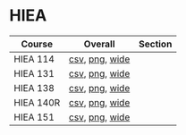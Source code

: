 # HIEA

| Course | Overall | Section |
| ------ | ------- | ------- |
| HIEA 114 | [csv](https://github.com/UCSD-Historical-Enrollment-Data/2023Spring/blob/main/overall/HIEA%20114.csv), [png](https://raw.githubusercontent.com/UCSD-Historical-Enrollment-Data/2023Spring/main/plot_overall/HIEA%20114.png), [wide](https://raw.githubusercontent.com/UCSD-Historical-Enrollment-Data/2023Spring/main/plot_overall_wide/HIEA%20114.png) |  |
| HIEA 131 | [csv](https://github.com/UCSD-Historical-Enrollment-Data/2023Spring/blob/main/overall/HIEA%20131.csv), [png](https://raw.githubusercontent.com/UCSD-Historical-Enrollment-Data/2023Spring/main/plot_overall/HIEA%20131.png), [wide](https://raw.githubusercontent.com/UCSD-Historical-Enrollment-Data/2023Spring/main/plot_overall_wide/HIEA%20131.png) |  |
| HIEA 138 | [csv](https://github.com/UCSD-Historical-Enrollment-Data/2023Spring/blob/main/overall/HIEA%20138.csv), [png](https://raw.githubusercontent.com/UCSD-Historical-Enrollment-Data/2023Spring/main/plot_overall/HIEA%20138.png), [wide](https://raw.githubusercontent.com/UCSD-Historical-Enrollment-Data/2023Spring/main/plot_overall_wide/HIEA%20138.png) |  |
| HIEA 140R | [csv](https://github.com/UCSD-Historical-Enrollment-Data/2023Spring/blob/main/overall/HIEA%20140R.csv), [png](https://raw.githubusercontent.com/UCSD-Historical-Enrollment-Data/2023Spring/main/plot_overall/HIEA%20140R.png), [wide](https://raw.githubusercontent.com/UCSD-Historical-Enrollment-Data/2023Spring/main/plot_overall_wide/HIEA%20140R.png) |  |
| HIEA 151 | [csv](https://github.com/UCSD-Historical-Enrollment-Data/2023Spring/blob/main/overall/HIEA%20151.csv), [png](https://raw.githubusercontent.com/UCSD-Historical-Enrollment-Data/2023Spring/main/plot_overall/HIEA%20151.png), [wide](https://raw.githubusercontent.com/UCSD-Historical-Enrollment-Data/2023Spring/main/plot_overall_wide/HIEA%20151.png) |  |
